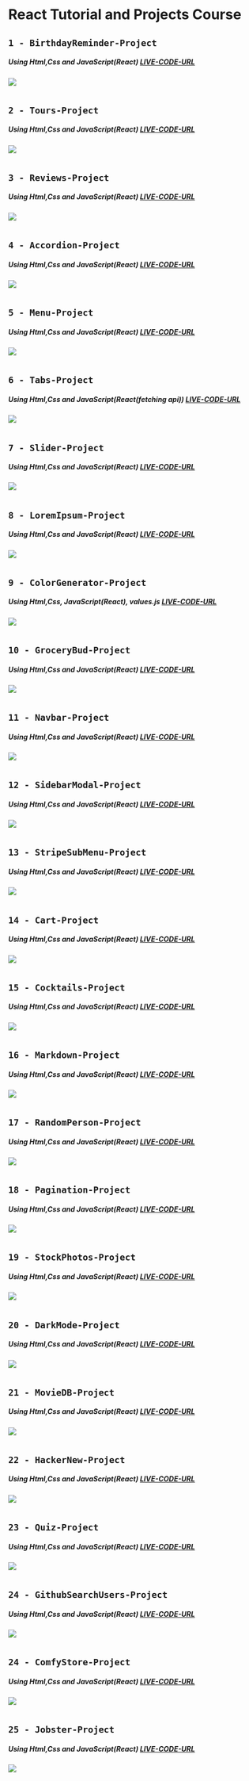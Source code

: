 # React Tutorial and Projects Course

## `1 - BirthdayReminder-Project`

##### Using Html,Css and JavaScript(React) [LIVE-CODE-URL](https://react-projects-1-birthday-reminder.netlify.app/)

![](images/BirthdayReminder.gif)

#

## `2 - Tours-Project`

##### Using Html,Css and JavaScript(React) [LIVE-CODE-URL](https://react-projects-2-tours.netlify.app/)

![](images/Tours.gif)

#

## `3 - Reviews-Project`

##### Using Html,Css and JavaScript(React) [LIVE-CODE-URL](https://react-projects-3-reviews.netlify.app/)

![](images/Reviews.gif)

#

## `4 - Accordion-Project`

##### Using Html,Css and JavaScript(React) [LIVE-CODE-URL](https://react-projects-4-accordion.netlify.app/)

![](images/Accordion.gif)

#

## `5 - Menu-Project`

##### Using Html,Css and JavaScript(React) [LIVE-CODE-URL](https://react-projects-5-menu.netlify.app/)

![](images/Menu.gif)

#

## `6 - Tabs-Project`

##### Using Html,Css and JavaScript(React(fetching api)) [LIVE-CODE-URL](https://react-projects-6-tabs.netlify.app/)

![](images/Tabs.gif)

#

## `7 - Slider-Project`

##### Using Html,Css and JavaScript(React) [LIVE-CODE-URL](https://react-projects-7-slider.netlify.app/)

![](images/Slider.gif)

#

## `8 - LoremIpsum-Project`

##### Using Html,Css and JavaScript(React) [LIVE-CODE-URL](https://react-projects-8-lorem-ipsum-generator.netlify.app/)

![](images/LoremIpsum.gif)

#

## `9 - ColorGenerator-Project`

##### Using Html,Css, JavaScript(React), values.js [LIVE-CODE-URL](https://react-projects-9-color-generator.netlify.app/)

![](images/ColorGenerator.gif)

#

## `10 - GroceryBud-Project`

##### Using Html,Css and JavaScript(React) [LIVE-CODE-URL](https://react-projects-10-grocery-bud.netlify.app/)

![](images/GroceryBud.gif)

#

## `11 - Navbar-Project`

##### Using Html,Css and JavaScript(React) [LIVE-CODE-URL](https://react-projects-11-navbar.netlify.app/)

![](images/Navbar.gif)

#

## `12 - SidebarModal-Project`

##### Using Html,Css and JavaScript(React) [LIVE-CODE-URL](https://react-projects-12-sidebar-modal.netlify.app/)

![](images/SidebarModal.gif)

#

## `13 - StripeSubMenu-Project`

##### Using Html,Css and JavaScript(React) [LIVE-CODE-URL](https://react-projects-13-stripe-submenus.netlify.app/)

![](images/StripeSubMenu.png)

#

## `14 - Cart-Project`

##### Using Html,Css and JavaScript(React) [LIVE-CODE-URL](https://react-projects-14-usereducer-cart.netlify.app/)

![](images/Cart.png)

#

## `15 - Cocktails-Project`

##### Using Html,Css and JavaScript(React) [LIVE-CODE-URL](https://react-projects-15-cocktails.netlify.app/)

![](images/Cocktails.png)

#

## `16 - Markdown-Project`

##### Using Html,Css and JavaScript(React) [LIVE-CODE-URL](https://react-projects-16-markdown-preview.netlify.app/)

![](images/Markdown.png)

#

## `17 - RandomPerson-Project`

##### Using Html,Css and JavaScript(React) [LIVE-CODE-URL](https://react-projects-17-random-user.netlify.app/)

![](images/RandomPerson.png)

#

## `18 - Pagination-Project`

##### Using Html,Css and JavaScript(React) [LIVE-CODE-URL](https://react-projects-18-pagination.netlify.app/)

![](images/Pagination.png)

#

## `19 - StockPhotos-Project`

##### Using Html,Css and JavaScript(React) [LIVE-CODE-URL](https://react-projects-19-stock-photos.netlify.app/)

![](images/StockPhotos.png)

#

## `20 - DarkMode-Project`

##### Using Html,Css and JavaScript(React) [LIVE-CODE-URL](https://react-projects-20-dark-mode.netlify.app/)

![](images/DarkMode.png)

#

## `21 - MovieDB-Project`

##### Using Html,Css and JavaScript(React) [LIVE-CODE-URL](https://react-projects-21-movie-db.netlify.app/)

![](images/MoviesDb.png)

#

## `22 - HackerNew-Project`

##### Using Html,Css and JavaScript(React) [LIVE-CODE-URL](https://react-projects-22-hacker-news.netlify.app/)

![](images/HackerNew.png)

#

## `23 - Quiz-Project`

##### Using Html,Css and JavaScript(React) [LIVE-CODE-URL](https://react-projects-23-quiz.netlify.app/)

![](images/Quiz.png)

#

## `24 - GithubSearchUsers-Project`

##### Using Html,Css and JavaScript(React) [LIVE-CODE-URL](https://react-search-github-users.netlify.app/)

![](images/GithubSearchUsers.png)

#

## `24 - ComfyStore-Project`

##### Using Html,Css and JavaScript(React) [LIVE-CODE-URL](https://react-course-comfy-sloth-store.netlify.app/)

![](images/ComfyStore.png)

#

## `25 - Jobster-Project`

##### Using Html,Css and JavaScript(React) [LIVE-CODE-URL](https://redux-toolkit-jobster.netlify.app/landing)

![](images/Jobster.png)
